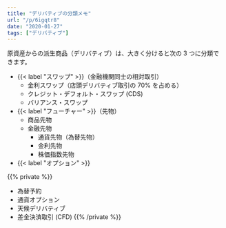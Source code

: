 ```yaml
---
title: "デリバティブの分類メモ"
url: "/p/6igqtr8"
date: "2020-01-27"
tags: ["デリバティブ"]
---
```


原資産からの派生商品（デリバティブ）は、大きく分けると次の 3 つに分類できます。

- {{< label "スワップ" >}}（金融機関同士の相対取引）
  - 金利スワップ（店頭デリバティブ取引の 70% を占める）
  - クレジット・デフォルト・スワップ (CDS)
  - バリアンス・スワップ
- {{< label "フューチャー" >}}（先物）
  - 商品先物
  - 金融先物
    - 通貨先物（為替先物）
    - 金利先物
    - 株価指数先物
- {{< label "オプション" >}}

{{% private %}}
- 為替予約
- 通貨オプション
- 天候デリバティブ
- 差金決済取引 (CFD)
{{% /private %}}

